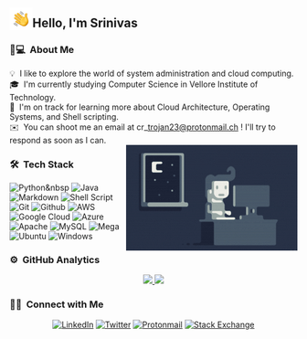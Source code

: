<img alt="Night Coding" src="./assets/Hand%20Wave.gif" width='40' align="left"/><h2>Hello, I'm Srinivas</h2>

### 👨💻 &nbsp;About Me

💡 &nbsp;I like to explore the world of system administration and cloud computing.\
🎓 &nbsp;I'm currently studying Computer Science in Vellore Institute of Technology.\
🌱 &nbsp;I'm on track for learning more about Cloud Architecture, Operating Systems, and Shell scripting.\
✉️ &nbsp;You can shoot me an email at cr\_trojan23@protonmail.ch ! I'll try to respond as soon as I can.\
<img alt="Night Coding" src="https://raw.githubusercontent.com/cr-trojan23/cr-trojan23/master/assets/Night-Coding.gif" align="right"/>

### 🛠  &nbsp;Tech Stack

![Python](https://img.shields.io/badge/-Python-05122A?style=flat&logo=python)&nbsp
![Java](https://img.shields.io/badge/-Java-05122A?style=flat&logo=Java&logoColor=FFA518)&nbsp;
![Markdown](<img alt="Markdown" src="https://img.shields.io/badge/markdown-%23000000.svg?&style=for-the-badge&logo=markdown&logoColor=white"/>)
![Shell Script](<img alt="Shell Script" src="https://img.shields.io/badge/shell_script%20-%23121011.svg?&style=for-the-badge&logo=gnu-bash&logoColor=white"/>)
![Git](<img alt="Git" src="https://img.shields.io/badge/git%20-%23F05033.svg?&style=for-the-badge&logo=git&logoColor=white"/>)
![Github](<img alt="GitHub" src="https://img.shields.io/badge/github%20-%23121011.svg?&style=for-the-badge&logo=github&logoColor=white"/>)
![AWS](<img alt="AWS" src="https://img.shields.io/badge/AWS%20-%23FF9900.svg?&style=for-the-badge&logo=amazon-aws&logoColor=white"/>)
![Google Cloud](<img alt="Google Cloud" src="https://img.shields.io/badge/Google%20Cloud%20-%234285F4.svg?&style=for-the-badge&logo=google-cloud&logoColor=white"/>)
![Azure](<img alt="Azure" src="https://img.shields.io/badge/azure%20-%230072C6.svg?&style=for-the-badge&logo=azure-devops&logoColor=white"/>)
![Apache](<img alt="Apache" src="https://img.shields.io/badge/apache%20-%23D42029.svg?&style=for-the-badge&logo=apache&logoColor=white"/>)
![MySQL](<img alt="MySQL" src="https://img.shields.io/badge/mysql-%2300f.svg?&style=for-the-badge&logo=mysql&logoColor=white"/>)
![Mega](<img alt="Mega.nz" src="https://img.shields.io/badge/Mega%20-%23D90007.svg?&style=for-the-badge&logo=Mega&logoColor=white"/>)
![Ubuntu](<img alt="Ubuntu" src="https://img.shields.io/badge/Ubuntu-E95420?style=for-the-badge&logo=ubuntu&logoColor=white" />)
![Windows](<img alt="Windows 10" src="https://img.shields.io/badge/Windows-0078D6?style=for-the-badge&logo=windows&logoColor=white" />)

### ⚙️ &nbsp;GitHub Analytics

<p align="center">
<a href="https://github.com/cr-trojan23">
  <img height="180em" src="https://github-readme-stats-eight-theta.vercel.app/api?username=cr-trojan23&show_icons=true&theme=algolia&include_all_commits=true&count_private=true"/>
  <img height="180em" src="https://github-readme-stats-eight-theta.vercel.app/api/top-langs/?username=cr-trojan23&layout=compact&langs_count=8&theme=algolia"/>
</a>
</p>

### 🤝🏻 &nbsp;Connect with Me

<p align="center">
<a href="https://www.linkedin.com/in/srinivas-v-b2059b1ab/?lipi=urn%3Ali%3Apage%3Ad_flagship3_feed%3BFbFno7laRQmfqed9Tn6CTw%3D%3D">
<img alt="LinkedIn" src="https://img.shields.io/badge/linkedin%20-%230077B5.svg?&style=for-the-badge&logo=linkedin&logoColor=white"/></a>
<a href="https://twitter.com/cr_trojan23">
<img alt="Twitter" src="https://img.shields.io/badge/crtrojan23%20-%231DA1F2.svg?&style=for-the-badge&logo=Twitter&logoColor=white"/></a>
<a href="mailto:cr_trojan23@protonmail.ch">
<img alt="Protonmail" src="https://img.shields.io/badge/ProtonMail-8B89CC?style=for-the-badge&logo=protonmail&logoColor=white"></a>
<a href="https://stackexchange.com/users/14401513/srinivas-v?tab=accounts">
<img alt="Stack Exchange" src="https://img.shields.io/badge/Stack%20Exchange%20-%23ffffff.svg?&style=for-the-badge&logo=StackExchange&logoColor=white"/></a>
</p>
